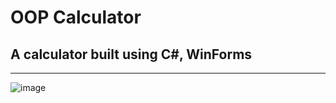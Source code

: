 # OOP Calculator

## A calculator built using C#, WinForms
------
![image](https://github.com/Bondesvick/OOP_Calculator/blob/master/calc.png?raw=true)
